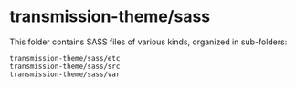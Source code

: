 # transmission-theme/sass

This folder contains SASS files of various kinds, organized in sub-folders:

    transmission-theme/sass/etc
    transmission-theme/sass/src
    transmission-theme/sass/var
